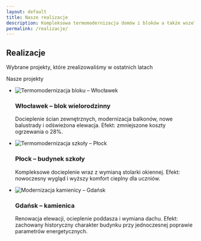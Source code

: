 ```yaml
---
layout: default
title: Nasze realizacje
description: Kompleksowa termomodernizacja domów i bloków a także wszelkie prace budowlane na obszarze Polski. Sprawdź ofertę firmy Anwibud.
permalink: /realizacje/
---
```

<div class="top-gradient-overlay"></div>

<section id="header" class="wrapper style2" data-animate="hero" style="background-image: url('{{ "/images/Siedziba3.png" | relative_url }}'); background-size: cover; background-position: center;">
  <div id="logo" class="frosted-box default" data-animate="up">
    <h1>Realizacje</h1>
    <p>Wybrane projekty, które zrealizowaliśmy w ostatnich latach</p>
  </div>
</section>

<section id="main" class="wrapper style1" data-animate="fade">
  <div class="title" data-animate="down">Nasze projekty</div>
  <div class="container">
    <ul class="features" data-stagger>
      <li data-animate="fade">
        <span class="image"><img src="{{ '/images/realizacja-1.webp' | relative_url }}" alt="Termomodernizacja bloku – Włocławek" /></span>
        <h3>Włocławek – blok wielorodzinny</h3>
        <p>Docieplenie ścian zewnętrznych, modernizacja balkonów, nowe balustrady i odświeżona elewacja.  
        Efekt: zmniejszone koszty ogrzewania o 28%.</p>
      </li>
      <li data-animate="fade" class="delay-100">
        <span class="image"><img src="{{ '/images/realizacja-2.webp' | relative_url }}" alt="Termomodernizacja szkoły – Płock" /></span>
        <h3>Płock – budynek szkoły</h3>
        <p>Kompleksowe docieplenie wraz z wymianą stolarki okiennej.  
        Efekt: nowoczesny wygląd i wyższy komfort cieplny dla uczniów.</p>
      </li>
      <li data-animate="fade" class="delay-200">
        <span class="image"><img src="{{ '/images/realizacja-3.webp' | relative_url }}" alt="Modernizacja kamienicy – Gdańsk" /></span>
        <h3>Gdańsk – kamienica</h3>
        <p>Renowacja elewacji, ocieplenie poddasza i wymiana dachu.  
        Efekt: zachowany historyczny charakter budynku przy jednoczesnej poprawie parametrów energetycznych.</p>
      </li>
    </ul>
  </div>
</section>
